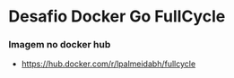# Desafio Docker Go FullCycle

### Imagem no docker hub
- https://hub.docker.com/r/lpalmeidabh/fullcycle
